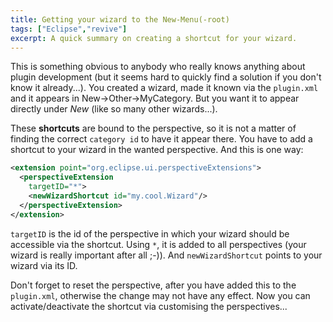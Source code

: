 ```yaml
---
title: Getting your wizard to the New-Menu(-root)
tags: ["Eclipse","revive"]
excerpt: A quick summary on creating a shortcut for your wizard.
---
```

This is something obvious to anybody who really knows anything about plugin development (but it seems hard to quickly find a solution if you don't know it already...). You created a wizard, made it known via the `plugin.xml` and it appears in New->Other->MyCategory. But you want it to appear directly under *New* (like so many other wizards...).

These **shortcuts** are bound to the perspective, so it is not a matter of finding the correct `category id` to have it appear there. You have to add a shortcut to your wizard in the wanted perspective. And this is one way:

```xml
<extension point="org.eclipse.ui.perspectiveExtensions">
  <perspectiveExtension 
    targetID="*">
    <newWizardShortcut id="my.cool.Wizard"/>
  </perspectiveExtension>
</extension>
```

`targetID` is the id of the perspective in which your wizard should be accessible via the shortcut. Using `*`, it is added to all perspectives (your wizard is really important after all ;-)). And `newWizardShortcut` points to your wizard via its ID.

Don't forget to reset the perspective, after you have added this to the `plugin.xml`, otherwise the change may not have any effect. Now you can activate/deactivate the shortcut via customising the perspectives...